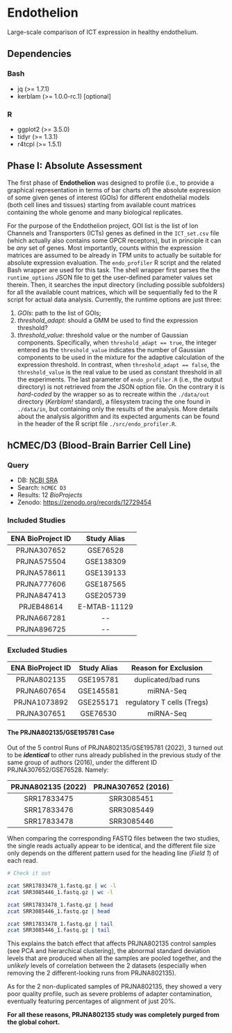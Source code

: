 # Endothelion
Large-scale comparison of ICT expression in healthy endothelium.

## Dependencies
### Bash
- jq (>= 1.7.1)
- kerblam (>= 1.0.0-rc.1) [optional]

### R
- ggplot2 (>= 3.5.0)
- tidyr (>= 1.3.1)
- r4tcpl (>= 1.5.1)

## Phase I: Absolute Assessment
The first phase of __Endothelion__ was designed to profile (i.e., to provide a
graphical representation in terms of bar charts of) the absolute expression of
some given genes of interest (GOIs) for different endothelial models (both cell
lines and tissues) starting from available count matrices containing the whole
genome and many biological replicates.

For the purpose of the Endothelion project,
GOI list is the list of Ion Channels and Transporters (ICTs) genes as defined
in the `ICT_set.csv` file (which actually also contains some GPCR receptors),
but in principle it can be *any* set of genes. Most importantly, counts
within the expression matrices are assumed to be already in TPM units to
actually be suitable for absolute expression evaluation.
The `endo_profiler` R script and the related Bash wrapper are used for this
task. The shell wrapper first parses the the `runtime_options` JSON file to
get the user-defined parameter values set therein. Then, it searches the
input directory (including possible subfolders) for all the available count
matrices, which will be sequentially fed to the R script for actual data
analysis. Currently, the runtime options are just three:
1. *GOIs*: path to the list of GOIs;
2. *threshold_adapt*: should a GMM be used to find the expression threshold?
3. *threshold_value*: threshold value or the number of Gaussian components.
Specifically, when `threshold_adapt == true`, the integer entered as the
`threshold_value` indicates the number of Gaussian components to be used in
the mixture for the adaptive calculation of the expression threshold. In
contrast, when `threshold_adapt == false`, the `threshold_value` is the real
value to be used as constant threshold in all the experiments.
The last parameter of `endo_profiler.R` (i.e., the output directory) is not
retrieved from the JSON option file. On the contrary it is *hard-coded* by
the wrapper so as to recreate within the `./data/out` directory (*Kerblam!*
standard), a filesystem tracing the one found in `./data/in`, but containing
only the results of the analysis.
More details about the analysis algorithm and its expected arguments can be
found in the header of the R script file `./src/endo_profiler.R`.


## hCMEC/D3 (Blood-Brain Barrier Cell Line)
### Query
- DB: [NCBI SRA](https://www.ncbi.nlm.nih.gov/sra)
- Search: `hCMEC D3`
- Results: 12 _BioProjects_
- Zenodo: https://zenodo.org/records/12729454

### Included Studies
| ENA BioProject ID | Study Alias   |
|:-----------------:|:-------------:|
| PRJNA307652       | GSE76528      |
| PRJNA575504       | GSE138309     |
| PRJNA578611       | GSE139133     |
| PRJNA777606       | GSE187565     |
| PRJNA847413       | GSE205739     |
| PRJEB48614        | E-MTAB-11129  |
| PRJNA667281       | --            |
| PRJNA896725       | --            |

### Excluded Studies
| ENA BioProject ID | Study Alias   | Reason for Exclusion       |
|:-----------------:|:-------------:|:--------------------------:|
| PRJNA802135       | GSE195781     | duplicated/bad runs        |
| PRJNA607654       | GSE145581     | miRNA-Seq                  |
| PRJNA1073892      | GSE255171     | regulatory T cells (Tregs) |
| PRJNA307651       | GSE76530      | miRNA-Seq                  |

#### The PRJNA802135/GSE195781 Case
Out of the 5 control Runs of PRJNA802135/GSE195781 (2022), 3 turned out to be
___identical___ to other runs already published in the previous study of the
same group of authors (2016), under the different ID PRJNA307652/GSE76528.
Namely:

| PRJNA802135 (2022) | PRJNA307652 (2016) |
|:------------------:|:------------------:|
| SRR17833475        | SRR3085451         |
| SRR17833476        | SRR3085449         |
| SRR17833478        | SRR3085446         |

When comparing the corresponding FASTQ files between the two studies, the single
reads actually appear to be identical, and the different file size only depends
on the different pattern used for the heading line (_Field 1_) of each read.
```bash
# Check it out

zcat SRR17833478_1.fastq.gz | wc -l
zcat SRR3085446_1.fastq.gz | wc -l

zcat SRR17833478_1.fastq.gz | head
zcat SRR3085446_1.fastq.gz | head

zcat SRR17833478_1.fastq.gz | tail
zcat SRR3085446_1.fastq.gz | tail
```

This explains the batch effect that affects PRJNA802135 control samples (see PCA
and hierarchical clustering), the abnormal standard deviation levels that are
produced when all the samples are pooled together, and the _unlikely_ levels of
correlation between the 2 datasets (especially when removing the 2
different-looking runs from PRJNA802135).

As for the 2 non-duplicated samples of PRJNA802135, they showed a very poor
quality profile, such as severe problems of adapter contamination, eventually
featuring percentages of alignment of just 20%.

__For all these reasons, PRJNA802135 study was completely purged from the global
cohort.__
